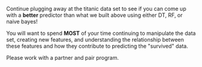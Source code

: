 Continue plugging away at the titanic data set to see if you can come up with a **better** predictor than what we built above using either DT, RF, or naive bayes!

You will want to spend **MOST** of your time continuing to manipulate the data set, creating new features, and understanding the relationship between these features and how they contribute to predicting the "survived" data.

Please work with a partner and pair program.
